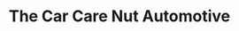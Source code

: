 ---
title: "The Car Care Nut Automotive"
url: /homer-glen/the-car-care-nut-automotive/
shop: Autowerkstatt
---